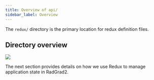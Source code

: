 ```yaml
---
title: Overview of api/
sidebar_label: Overview
---
```


The `redux/` directory is the primary location for redux definition files.

## Directory overview

<img src="/img/design/radgrad2/redux.png" />

The next section provides details on how we use Redux to manage application state in RadGrad2.
